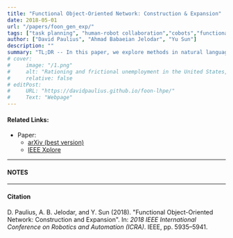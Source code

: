 ```yaml
---
title: "Functional Object-Oriented Network: Construction & Expansion" 
date: 2018-05-01
url: "/papers/foon_gen_exp/"
tags: ["task planning", "human-robot collaboration","cobots","functional object-oriented networks", "FOON"]
author: ["David Paulius", "Ahmad Babaeian Jelodar", "Yu Sun"]
description: "" 
summary: "TL;DR -- In this paper, we explore methods in natural language processing (NLP) -- specifically semantic similarity -- for expanding or generalizing knowledge contained in a FOON. This alleviates the need for demonstrating and annotating graphs by other means." 
# cover:
#     image: "/1.png"
#     alt: "Rationing and frictional unemployment in the United States, 1964–2009"
#     relative: false
# editPost:
#     URL: "https://davidpaulius.github.io/foon-lhpe/"
#     Text: "Webpage"
---
```


#### Related Links:

+ Paper: 
  + [arXiv (best version)](https://arxiv.org/abs/1807.02189)
  + [IEEE Xplore](https://ieeexplore.ieee.org/document/8460200)

---

#### NOTES


---

#### Citation

D. Paulius, A. B. Jelodar, and Y. Sun (2018). "Functional Object-Oriented Network: Construction and Expansion". In: *2018 IEEE International Conference on Robotics and Automation (ICRA)*. IEEE, pp. 5935–5941.